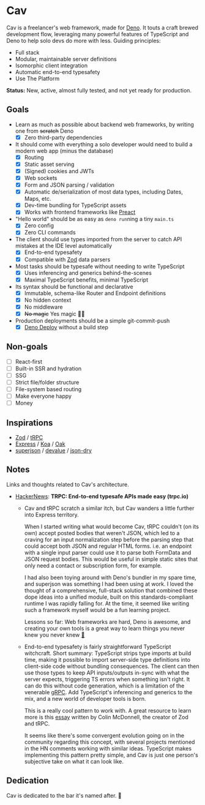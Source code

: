# Cav

Cav is a freelancer's web framework, made for [Deno](https://deno.land). It
touts a craft brewed development flow, leveraging many powerful features of
TypeScript and Deno to help solo devs do more with less. Guiding principles:

- Full stack
- Modular, maintainable server definitions
- Isomorphic client integration
- Automatic end-to-end typesafety
- Use The Platform

**Status:** New, active, almost fully tested, and not yet ready for production.

## Goals

- Learn as much as possible about backend web frameworks, by writing one from
  ~~scratch~~ Deno
  - [x] Zero third-party dependencies
- It should come with everything a solo developer would need to build a modern
  web app (minus the database)
  - [x] Routing
  - [x] Static asset serving
  - [x] (Signed) cookies and JWTs
  - [x] Web sockets
  - [x] Form and JSON parsing / validation
  - [x] Automatic de/serialization of most data types, including Dates, Maps,
        etc.
  - [x] Dev-time bundling for TypeScript assets
  - [x] Works with frontend frameworks like [Preact](https://preactjs.com)
- "Hello world" should be as easy as `deno run`ning a tiny `main.ts`
  - [x] Zero config
  - [x] Zero CLI commands
- The client should use types imported from the server to catch API mistakes at
  the IDE level automatically
  - [x] End-to-end typesafety
  - [x] Compatible with [Zod](https://github.com/colinhacks/zod) data parsers
- Most tasks should be typesafe without needing to write TypeScript
  - [x] Uses inferencing and generics behind-the-scenes
  - [x] Maximal TypeScript benefits, minimal TypeScript
- Its syntax should be functional and declarative
  - [x] Immutable, schema-like Router and Endpoint definitions
  - [x] No hidden context
  - [x] No middleware
  - [x] ~~No magic~~ Yes magic 🧙‍♂️
- Production deployments should be a simple git-commit-push
  - [x] [Deno Deploy](https://deno.com) without a build step

## Non-goals

- [ ] React-first
- [ ] Built-in SSR and hydration
- [ ] SSG
- [ ] Strict file/folder structure
- [ ] File-system based routing
- [ ] Make everyone happy
- [ ] Money

## Inspirations

- [Zod](https://github.com/colinhacks/zod) / [tRPC](https://trpc.io)
- [Express](https://expressjs.com/) / [Koa](https://koajs.com/) /
  [Oak](https://oakserver.github.io/oak/)
- [superjson](https://github.com/blitz-js/superjson) /
  [devalue](https://github.com/Rich-Harris/devalue) /
  [json-dry](https://github.com/11ways/json-dry)

## Notes

Links and thoughts related to Cav's architecture.

- [HackerNews](https://news.ycombinator.com/item?id=31285827): **TRPC: End-to-end typesafe APIs made easy (trpc.io)**
  - Cav and tRPC scratch a similar itch, but Cav wanders a little further into
    Express territory.
    
    When I started writing what would become Cav, tRPC couldn't (on its own)
    accept posted bodies that weren't JSON, which led to a craving for an input
    normalization step before the parsing step that could accept both JSON and
    regular HTML forms. i.e. an endpoint with a single input parser could use it
    to parse both FormData and JSON request bodies. This would be useful in
    simple static sites that only need a contact or subscription form, for
    example.
    
    I had also been toying around with Deno's bundler in my spare time, and
    superjson was something I had been using at work. I loved the thought of a
    comprehensive, full-stack solution that combined these dope ideas into a
    unified module, built on this standards-compliant runtime I was rapidly
    falling for. At the time, it seemed like writing such a framework myself
    would be a fun learning project.

    Lessons so far: Web frameworks are hard, Deno is awesome, and creating your
    own tools is a great way to learn things you never knew you never knew [🍃](https://www.youtube.com/watch?v=O9MvdMqKvpU)
  - End-to-end typesafety is fairly straightforward TypeScript witchcraft.
    Short summary: TypeScript strips type imports at build time, making it
    possible to import server-side type definitions into client-side code
    without bundling consequences. The client can then use those types to keep
    API inputs/outputs in-sync with what the server expects, triggering TS
    errors when something isn't right. It can do this without code generation,
    which is a limitation of the venerable [gRPC](https://grpc.io/). Add
    TypeScript's inferencing and generics to the mix, and a new world of
    developer tools is born.
    
    This is a really cool pattern to work with. A great resource to learn more
    is this [essay](https://colinhacks.com/essays/painless-typesafety) written
    by Colin McDonnell, the creator of Zod and tRPC.
    
    It seems like there's some convergent evolution going on in the community
    regarding this concept, with several projects mentioned in the HN comments
    working with similar ideas. TypeScript makes implementing this pattern
    pretty simple, and Cav is just one person's subjective take on what it can
    look like.

## Dedication

Cav is dedicated to the bar it's named after. 🍻